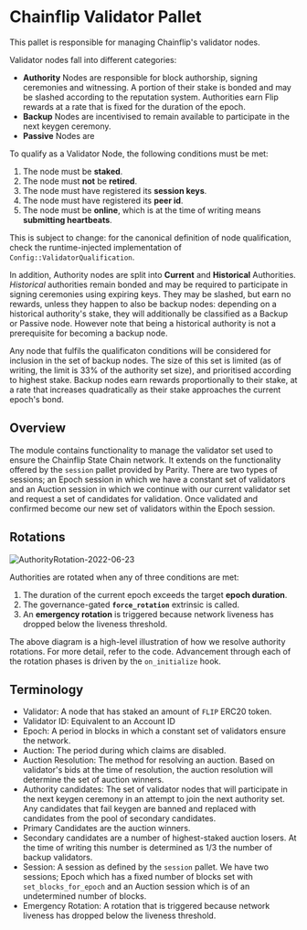 # Chainflip Validator Pallet

This pallet is responsible for managing Chainflip's validator nodes.

Validator nodes fall into different categories:

- **Authority** Nodes are responsible for block authorship, signing ceremonies and witnessing. A portion of their stake
  is bonded and may be slashed according to the reputation system. Authorities earn Flip rewards at a rate that is
  fixed for the duration of the epoch.
- **Backup** Nodes are incentivised to remain available to participate in the next keygen ceremony.
- **Passive** Nodes are

To qualify as a Validator Node, the following conditions must be met:

1. The node must be **staked**.
2. The node must **not** be **retired**.
3. The node must have registered its **session keys**.
4. The node must have registered its **peer id**.
5. The node must be **online**, which is at the time of writing means **submitting heartbeats**.

This is subject to change: for the canonical definition of node qualification, check the runtime-injected implementation
of `Config::ValidatorQualification`.

In addition, Authority nodes are split into **Current** and **Historical** Authorities. *Historical* authorities remain
bonded and may be required to participate in signing ceremonies using expiring keys. They may be slashed, but earn no
rewards, unless they happen to also be backup nodes: depending on a historical authority's stake, they will additionally
be classified as a Backup or Passive node. However note that being a historical authority is not a prerequisite for
becoming a backup node.

Any node that fulfils the qualificaton conditions will be considered for inclusion in the set of backup nodes. The size
of this set is limited (as of writing, the limit is 33% of the authority set size), and prioritised according to highest
stake. Backup nodes earn rewards proportionally to their stake, at a rate that increases quadratically as their stake
approaches the current epoch's bond.

## Overview

The module contains functionality to manage the validator set used to ensure the Chainflip
State Chain network.  It extends on the functionality offered by the `session` pallet provided by
Parity. There are two types of sessions; an Epoch session in which we have a constant set of validators
and an Auction session in which we continue with our current validator set and request a set of
candidates for validation.  Once validated and confirmed become our new set of validators within the
Epoch session.

## Rotations

![AuthorityRotation-2022-06-23](https://user-images.githubusercontent.com/3168260/175980603-65989945-d928-4f1d-b0a2-8033c7be5259.png)

Authorities are rotated when any of three conditions are met:

1. The duration of the current epoch exceeds the target **epoch duration**.
2. The governance-gated **`force_rotation`** extrinsic is called.
3. An **emergency rotation** is triggered because network liveness has dropped below the liveness threshold.

The above diagram is a high-level illustration of how we resolve authority rotations. For more detail, refer to the
code. Advancement through each of the rotation phases is driven by the `on_initialize` hook.

## Terminology

- Validator: A node that has staked an amount of `FLIP` ERC20 token.
- Validator ID: Equivalent to an Account ID
- Epoch: A period in blocks in which a constant set of validators ensure the network.
- Auction: The period during which claims are disabled.
- Auction Resolution: The method for resolving an auction. Based on validator's bids at the time of resolution, the
  auction resolution will determine the set of auction winners.
- Authority candidates: The set of validator nodes that will participate in the next keygen ceremony in an attempt to
  join the next authority set. Any candidates that fail keygen are banned and replaced with candidates from the pool
  of secondary candidates.
- Primary Candidates are the auction winners.
- Secondary candidates are a number of highest-staked auction losers. At the time of writing this number is determined
  as 1/3 the number of backup validators.
- Session: A session as defined by the `session` pallet. We have two sessions; Epoch which has
  a fixed number of blocks set with `set_blocks_for_epoch` and an Auction session which is of an
  undetermined number of blocks.
- Emergency Rotation: A rotation that is triggered because network liveness has dropped below the liveness threshold.
